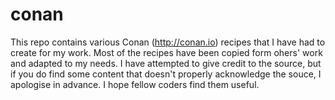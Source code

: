 # conan
This repo contains various Conan (http://conan.io) recipes that I have had to create for my work. Most of the recipes have been copied form ohers' work and adapted to my needs. I have attempted to give credit to the source, but if you do find some content that doesn't properly acknowledge the souce, I apologise in advance. I hope fellow coders find them useful. 
